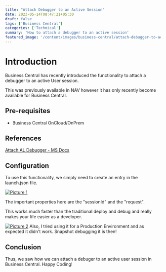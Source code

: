 ```yaml
---
title: "Attach Debugger to an Active Session"
date: 2023-05-14T08:47:21+05:30
draft: false
tags: ['Business Central']
categories: ['Technical']
summary: 'How to attach a debugger to an active session'
featured_image: '/content/images/business-central/attach-debugger-to-active-session/Picture1.png'
---
```


# Introduction
Business Central has recently introduced the functionality to attach a debugger to an active User session. 

This was previously available in NAV however it has only recently become available for Business Central. 

## Pre-requisites
- Business Central OnCloud/OnPrem 
## References
[Attach AL Debugger - MS Docs](https://learn.microsoft.com/en-us/dynamics365/release-plan/2023wave1/smb/dynamics365-business-central/attach-al-debugger-active-session-or-next-session-specific-user)

## Configuration
To use this functionality, we simply need to create an entry in the launch.json file. 

[![Picture 1](/content/images/business-central/attach-debugger-to-active-session/Picture1.png)](/content/images/business-central/attach-debugger-to-active-session/Picture1.png)

The important properties here are the "sessionId" and the "request". 

This works much faster than the traditional deploy and debug and really makes your life easier as a developer. 

[![Picture 2](/content/images/business-central/attach-debugger-to-active-session/Picture2.png)](/content/images/business-central/attach-debugger-to-active-session/Picture2.png)
Also, I tried using it for a Production Environment and as expected it didn't work.
Snapshot debugging it is then!

## Conclusion

Thus, we saw how we can attach a debuger to an active user session in Business Central.
Happy Coding!
